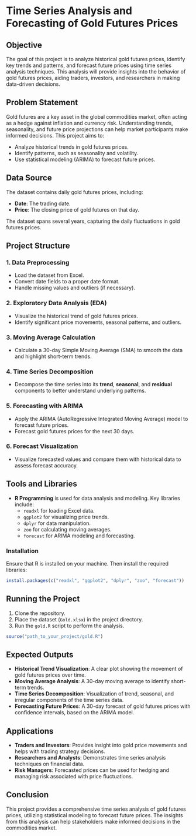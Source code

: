 # Time Series Analysis and Forecasting of Gold Futures Prices

## Objective
The goal of this project is to analyze historical gold futures prices, identify key trends and patterns, and forecast future prices using time series analysis techniques. This analysis will provide insights into the behavior of gold futures prices, aiding traders, investors, and researchers in making data-driven decisions.

## Problem Statement
Gold futures are a key asset in the global commodities market, often acting as a hedge against inflation and currency risk. Understanding trends, seasonality, and future price projections can help market participants make informed decisions. This project aims to:
- Analyze historical trends in gold futures prices.
- Identify patterns, such as seasonality and volatility.
- Use statistical modeling (ARIMA) to forecast future prices.

## Data Source
The dataset contains daily gold futures prices, including:
- **Date**: The trading date.
- **Price**: The closing price of gold futures on that day.

The dataset spans several years, capturing the daily fluctuations in gold futures prices.

## Project Structure
### 1. Data Preprocessing
- Load the dataset from Excel.
- Convert date fields to a proper date format.
- Handle missing values and outliers (if necessary).

### 2. Exploratory Data Analysis (EDA)
- Visualize the historical trend of gold futures prices.
- Identify significant price movements, seasonal patterns, and outliers.

### 3. Moving Average Calculation
- Calculate a 30-day Simple Moving Average (SMA) to smooth the data and highlight short-term trends.

### 4. Time Series Decomposition
- Decompose the time series into its **trend**, **seasonal**, and **residual** components to better understand underlying patterns.

### 5. Forecasting with ARIMA
- Apply the ARIMA (AutoRegressive Integrated Moving Average) model to forecast future prices.
- Forecast gold futures prices for the next 30 days.

### 6. Forecast Visualization
- Visualize forecasted values and compare them with historical data to assess forecast accuracy.

## Tools and Libraries
- **R Programming** is used for data analysis and modeling. Key libraries include:
  - `readxl` for loading Excel data.
  - `ggplot2` for visualizing price trends.
  - `dplyr` for data manipulation.
  - `zoo` for calculating moving averages.
  - `forecast` for ARIMA modeling and forecasting.

### Installation
Ensure that R is installed on your machine. Then install the required libraries:
```r
install.packages(c("readxl", "ggplot2", "dplyr", "zoo", "forecast"))
```

## Running the Project
1. Clone the repository.
2. Place the dataset (`Gold.xlsx`) in the project directory.
3. Run the `gold.R` script to perform the analysis.

```r
source("path_to_your_project/gold.R")
```

## Expected Outputs
- **Historical Trend Visualization**: A clear plot showing the movement of gold futures prices over time.
- **Moving Average Analysis**: A 30-day moving average to identify short-term trends.
- **Time Series Decomposition**: Visualization of trend, seasonal, and irregular components of the time series data.
- **Forecasting Future Prices**: A 30-day forecast of gold futures prices with confidence intervals, based on the ARIMA model.

## Applications
- **Traders and Investors**: Provides insight into gold price movements and helps with trading strategy decisions.
- **Researchers and Analysts**: Demonstrates time series analysis techniques on financial data.
- **Risk Managers**: Forecasted prices can be used for hedging and managing risk associated with price fluctuations.

## Conclusion
This project provides a comprehensive time series analysis of gold futures prices, utilizing statistical modeling to forecast future prices. The insights from this analysis can help stakeholders make informed decisions in the commodities market.

